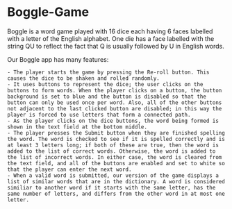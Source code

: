 # Boggle-Game

Boggle is a word game played with 16 dice each having 6 faces labelled with a letter of the English alphabet. One die has a face labelled with the string QU to reflect the fact that Q is usually followed by U in English words.

Our Boggle app has many features:

    - The player starts the game by pressing the Re-roll button. This causes the dice to be shaken and rolled randomly.
    - It uses buttons to represent the dice; the user clicks on the buttons to form words. When the player clicks on a button, the button background is set to blue and the button is disabled so that the button can only be used once per word. Also, all of the other buttons not adjacent to the last clicked button are disabled; in this way the player is forced to use letters that form a connected path.
    - As the player clicks on the dice buttons, the word being formed is shown in the text field at the bottom middle.
    - The player presses the Submit button when they are finished spelling the word. The word is checked to see if it is spelled correctly and is at least 3 letters long; if both of these are true, then the word is added to the list of correct words. Otherwise, the word is added to the list of incorrect words. In either case, the word is cleared from the text field, and all of the buttons are enabled and set to white so that the player can enter the next word.
    - When a valid word is submitted, our version of the game displays a list of similar words that are in the dictionary. A word is considered similiar to another word if it starts with the same letter, has the same number of letters, and differs from the other word in at most one letter.
